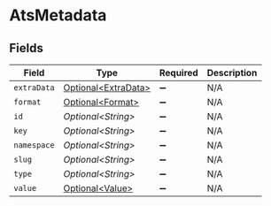 # AtsMetadata


## Fields

| Field                                                    | Type                                                     | Required                                                 | Description                                              |
| -------------------------------------------------------- | -------------------------------------------------------- | -------------------------------------------------------- | -------------------------------------------------------- |
| `extraData`                                              | [Optional\<ExtraData>](../../models/shared/ExtraData.md) | :heavy_minus_sign:                                       | N/A                                                      |
| `format`                                                 | [Optional\<Format>](../../models/shared/Format.md)       | :heavy_minus_sign:                                       | N/A                                                      |
| `id`                                                     | *Optional\<String>*                                      | :heavy_minus_sign:                                       | N/A                                                      |
| `key`                                                    | *Optional\<String>*                                      | :heavy_minus_sign:                                       | N/A                                                      |
| `namespace`                                              | *Optional\<String>*                                      | :heavy_minus_sign:                                       | N/A                                                      |
| `slug`                                                   | *Optional\<String>*                                      | :heavy_minus_sign:                                       | N/A                                                      |
| `type`                                                   | *Optional\<String>*                                      | :heavy_minus_sign:                                       | N/A                                                      |
| `value`                                                  | [Optional\<Value>](../../models/shared/Value.md)         | :heavy_minus_sign:                                       | N/A                                                      |